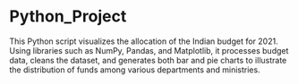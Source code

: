 # Python_Project
This Python script visualizes the allocation of the Indian budget for 2021. Using libraries such as NumPy, Pandas, and Matplotlib, it processes budget data, cleans the dataset, and generates both bar and pie charts to illustrate the distribution of funds among various departments and ministries.
